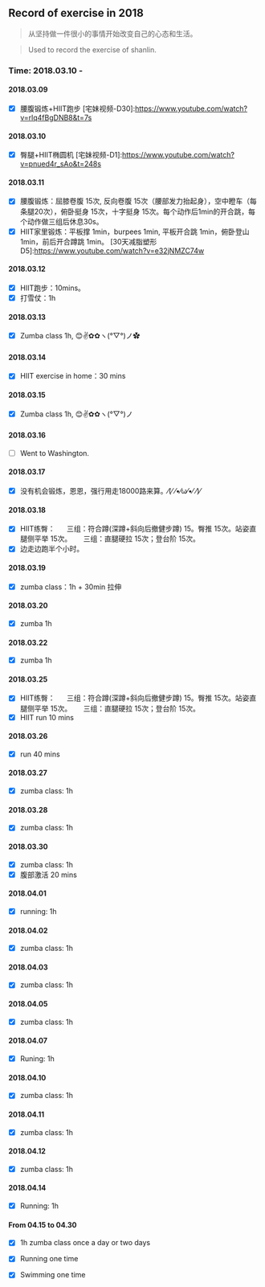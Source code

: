 ## Record of exercise in 2018
> 从坚持做一件很小的事情开始改变自己的心态和生活。

> Used to record the exercise of shanlin. 

### Time: 2018.03.10 -

#### 2018.03.09 

- [x] 腰腹锻炼+HIIT跑步
[宅妹视频-D30]:<https://www.youtube.com/watch?v=rlq4fBgDNB8&t=7s>

#### 2018.03.10 

- [x] 臀腿+HIIT椭圆机
[宅妹视频-D1]:<https://www.youtube.com/watch?v=pnued4r_sAo&t=248s>

#### 2018.03.11 

- [x] 腰腹锻炼：屈膝卷腹 15次, 反向卷腹 15次（腰部发力抬起身），空中瞪车（每条腿20次），俯卧挺身 15次，十字挺身 15次。每个动作后1min的开合跳，每个动作做三组后休息30s。
- [x] HIIT家里锻炼：平板撑 1min，burpees 1min, 平板开合跳 1min，俯卧登山 1min，前后开合蹲跳 1min。
[30天减脂塑形D5]:<https://www.youtube.com/watch?v=e32jNMZC74w>

#### 2018.03.12

- [x] HIIT跑步：10mins。
- [x] 打雪仗：1h

#### 2018.03.13

- [x] Zumba class 1h, 😊✌️✿✿ヽ(°▽°)ノ✿

#### 2018.03.14

- [x] HIIT exercise in home：30 mins

#### 2018.03.15

- [x] Zumba class 1h, 😊✌️✿✿ヽ(°▽°)ノ

#### 2018.03.16

- [ ] Went to Washington.

#### 2018.03.17

- [x] 没有机会锻炼，恩恩，强行用走18000路来算。⁄(⁄ ⁄•⁄ω⁄•⁄ ⁄)⁄

#### 2018.03.18
- [x] HIIT练臀：
      三组：符合蹲(深蹲+斜向后撤健步蹲) 15。臀推 15次。站姿直腿侧平举 15次。
      三组：直腿硬拉 15次；登台阶 15次。
- [x] 边走边跑半个小时。

#### 2018.03.19
- [x] zumba class：1h + 30min 拉伸

#### 2018.03.20
- [x] zumba 1h

#### 2018.03.22
- [x] zumba 1h 

#### 2018.03.25
- [x] HIIT练臀：
      三组：符合蹲(深蹲+斜向后撤健步蹲) 15。臀推 15次。站姿直腿侧平举 15次。
      三组：直腿硬拉 15次；登台阶 15次。
- [x] HIIT run 10 mins

#### 2018.03.26
- [x] run 40 mins

#### 2018.03.27
- [x] zumba class: 1h 

#### 2018.03.28
- [x] zumba class: 1h 

#### 2018.03.30
- [x] zumba class: 1h 
- [x] 腹部激活 20 mins

#### 2018.04.01
- [x] running: 1h 

#### 2018.04.02
- [x] zumba class: 1h 

#### 2018.04.03
- [x] zumba class: 1h 

#### 2018.04.05
- [x] zumba class: 1h 

#### 2018.04.07
- [x] Runing: 1h

#### 2018.04.10
- [x] zumba class: 1h 

#### 2018.04.11
- [x] zumba class: 1h 

#### 2018.04.12
- [x] zumba class: 1h 

#### 2018.04.14
- [x] Running: 1h 

#### From 04.15 to 04.30
- [x] 1h zumba class once a day or two days
- [x] Running one time
- [x] Swimming one time



